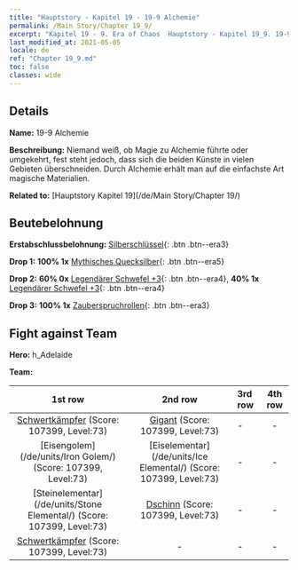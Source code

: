 ```yaml
---
title: "Hauptstory - Kapitel 19 - 19-9 Alchemie"
permalink: /Main Story/Chapter 19_9/
excerpt: "Kapitel 19 - 9. Era of Chaos  Hauptstory - Kapitel 19_9. 19-9 Alchemie"
last_modified_at: 2021-05-05
locale: de
ref: "Chapter 19_9.md"
toc: false
classes: wide
---
```


## Details

 **Name:** 19-9 Alchemie

 **Beschreibung:** Niemand weiß, ob Magie zu Alchemie führte oder umgekehrt, fest steht jedoch, dass sich die beiden Künste in vielen Gebieten überschneiden. Durch Alchemie erhält man auf die einfachste Art magische Materialien.

 **Related to:** [Hauptstory Kapitel 19](/de/Main Story/Chapter 19/)

## Beutebelohnung

 **Erstabschlussbelohnung:** [Silberschlüssel](/ItemsDE/con_693/){: .btn .btn--era3}

 **Drop 1:** **100% 1x** [Mythisches Quecksilber](/ItemsDE/mat_63/){: .btn .btn--era5}

 **Drop 2:** **60% 0x** [Legendärer Schwefel +3](/ItemsDE/mat_57/){: .btn .btn--era4}, **40% 1x** [Legendärer Schwefel +3](/ItemsDE/mat_57/){: .btn .btn--era4}

 **Drop 3:** **100% 1x** [Zauberspruchrollen](/ItemsDE/con_694/){: .btn .btn--era3}


## Fight against Team
 **Hero:** h_Adelaide

 **Team:**


  | 1st row | 2nd row | 3rd row | 4th row |
  |:----:|:----:|:----|:----:|
  | [Schwertkämpfer](/de/units/Swordsman/) (Score: 107399, Level:73)  | [Gigant](/de/units/Giant/) (Score: 107399, Level:73)  | - | - |
  | [Eisengolem](/de/units/Iron Golem/) (Score: 107399, Level:73)  | [Eiselementar](/de/units/Ice Elemental/) (Score: 107399, Level:73)  | - | - |
  | [Steinelementar](/de/units/Stone Elemental/) (Score: 107399, Level:73)  | [Dschinn](/de/units/Genie/) (Score: 107399, Level:73)  | - | - |
  | [Schwertkämpfer](/de/units/Swordsman/) (Score: 107399, Level:73)  | - | - | - |


